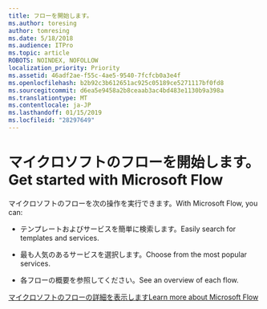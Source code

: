 ```yaml
---
title: フローを開始します。
ms.author: toresing
author: tomresing
ms.date: 5/18/2018
ms.audience: ITPro
ms.topic: article
ROBOTS: NOINDEX, NOFOLLOW
localization_priority: Priority
ms.assetid: 46adf2ae-f55c-4ae5-9540-7fcfcb0a3e4f
ms.openlocfilehash: b2b92c3b612651ac925c05189ce5271117bf0fd8
ms.sourcegitcommit: d6ea5e9458a2b8ceaab3ac4bd483e1130b9a398a
ms.translationtype: MT
ms.contentlocale: ja-JP
ms.lasthandoff: 01/15/2019
ms.locfileid: "28297649"
---
```

# <a name="get-started-with-microsoft-flow"></a><span data-ttu-id="11044-102">マイクロソフトのフローを開始します。</span><span class="sxs-lookup"><span data-stu-id="11044-102">Get started with Microsoft Flow</span></span>

<span data-ttu-id="11044-103">マイクロソフトのフローを次の操作を実行できます。</span><span class="sxs-lookup"><span data-stu-id="11044-103">With Microsoft Flow, you can:</span></span>
  
- <span data-ttu-id="11044-104">テンプレートおよびサービスを簡単に検索します。</span><span class="sxs-lookup"><span data-stu-id="11044-104">Easily search for templates and services.</span></span>
    
- <span data-ttu-id="11044-105">最も人気のあるサービスを選択します。</span><span class="sxs-lookup"><span data-stu-id="11044-105">Choose from the most popular services.</span></span>
    
- <span data-ttu-id="11044-106">各フローの概要を参照してください。</span><span class="sxs-lookup"><span data-stu-id="11044-106">See an overview of each flow.</span></span>
    
[<span data-ttu-id="11044-107">マイクロソフトのフローの詳細を表示します</span><span class="sxs-lookup"><span data-stu-id="11044-107">Learn more about Microsoft Flow</span></span>](https://go.microsoft.com/fwlink/?linkid=874446)
  

